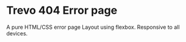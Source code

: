 # Trevo 404 Error page
A pure HTML/CSS error page
Layout using flexbox.
Responsive to all devices.

